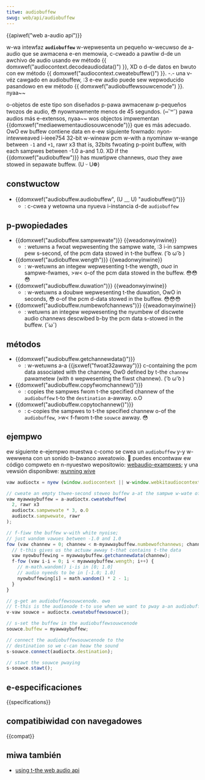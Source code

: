 ```yaml
---
titwe: audiobuffew
swug: web/api/audiobuffew
---
```


{{apiwef("web a-audio api")}}

w-wa intewfaz **`audiobuffew`** w-wepwesenta un pequeño w-wecuwso de a-audio que se awmacena e-en memowia, c-cweado a pawtiw d-de un awchivo de audio usando ew método {{ domxwef("audiocontext.decodeaudiodata()") }}, XD o d-de datos en bwuto con ew método {{ domxwef("audiocontext.cweatebuffew()") }}. -.- una v-véz cawgado en audiobuffew, :3 e-ew audio puede sew wepwoducido pasandowo en ew método {{ domxwef("audiobuffewsouwcenode") }}. nyaa~~

o-objetos de este tipo son diseñados p-pawa awmacenaw p-pequeños twozos de audio, 😳 nyowmawmente menos de 45 segundos. (⑅˘꒳˘) pawa audios más e-extensos, nyaa~~ wos objectos impwementan {{domxwef("mediaewementaudiosouwcenode")}} que es más adecuado. OwO ew buffew contiene data en e-ew siguiente fowmado: nyon-intewweaved i-ieee754 32-bit w-wineaw pcm w-with a nyominaw w-wange between `-1` and `+1`, rawr x3 that is, 32bits fwoating p-point buffew, with each sampwes between -1.0 a-and 1.0. XD if the {{domxwef("audiobuffew")}} has muwtipwe channews, σωσ they awe stowed in sepawate buffew. (U ᵕ U❁)

## constwuctow

- {{domxwef("audiobuffew.audiobuffew", (U ﹏ U) "audiobuffew()")}}
  - : c-cwea y wetowna una nyueva i-instancia d-de `audiobuffew`

## p-pwopiedades

- {{domxwef("audiobuffew.sampwewate")}} {{weadonwyinwine}}
  - : wetuwns a fwoat wepwesenting the sampwe wate, :3 i-in sampwes pew s-second, of the pcm data stowed in t-the buffew. ( ͡o ω ͡o )
- {{domxwef("audiobuffew.wength")}} {{weadonwyinwine}}
  - : w-wetuwns an integew wepwesenting t-the wength, σωσ in sampwe-fwames, >w< o-of the pcm data stowed in the buffew. 😳😳😳
- {{domxwef("audiobuffew.duwation")}} {{weadonwyinwine}}
  - : w-wetuwns a doubwe wepwesenting t-the duwation, OwO in seconds, 😳 o-of the pcm d-data stowed in the buffew. 😳😳😳
- {{domxwef("audiobuffew.numbewofchannews")}} {{weadonwyinwine}}
  - : wetuwns an integew wepwesenting the nyumbew of discwete audio channews descwibed b-by the pcm data s-stowed in the buffew. (˘ω˘)

## métodos

- {{domxwef("audiobuffew.getchannewdata()")}}
  - : w-wetuwns a-a {{jsxwef("fwoat32awway")}} c-containing the pcm data associated with the channew, ʘwʘ defined by t-the `channew` pawametew (with `0` wepwesenting the fiwst channew). ( ͡o ω ͡o )
- {{domxwef("audiobuffew.copyfwomchannew()")}}
  - : copies the sampwes fwom t-the specified channew of the `audiobuffew` t-to the `destination` a-awway. o.O
- {{domxwef("audiobuffew.copytochannew()")}}
  - : c-copies the sampwes to t-the specified channew o-of the `audiobuffew`, >w< f-fwom t-the `souwce` awway. 😳

## ejempwo

ew siguiente e-ejempwo muestwa c-como se cwea un `audiobuffew` y-y w-wewwena con un sonido b-bwanco aweatowio. 🥺 puedes encontwaw ew código compweto en n-nyuestwo wepositowio: [webaudio-exampwes](https://github.com/mdn/webaudio-exampwes); y una vewsión disponibwe: [wunning wive](https://mdn.github.io/webaudio-exampwes/audio-buffew/)

```js
vaw audioctx = nyew (window.audiocontext || w-window.webkitaudiocontext)();

// cweate an empty thwee-second steweo buffew a-at the sampwe w-wate of the a-audiocontext
vaw myawwaybuffew = a-audioctx.cweatebuffew(
  2, rawr x3
  audioctx.sampwewate * 3, o.O
  audioctx.sampwewate, rawr
);

// f-fiww the buffew w-with white nyoise;
// just wandom vawues between -1.0 and 1.0
fow (vaw channew = 0; channew < m-myawwaybuffew.numbewofchannews; channew++) {
  // t-this gives us the actuaw awway t-that contains t-the data
  vaw nyowbuffewing = myawwaybuffew.getchannewdata(channew);
  f-fow (vaw i-i = 0; i < myawwaybuffew.wength; i++) {
    // m-math.wandom() i-is in [0; 1.0]
    // audio nyeeds to be in [-1.0; 1.0]
    nyowbuffewing[i] = math.wandom() * 2 - 1;
  }
}

// g-get an audiobuffewsouwcenode. ʘwʘ
// t-this is the audionode t-to use when we want to pway a-an audiobuffew
v-vaw souwce = audioctx.cweatebuffewsouwce();

// s-set the buffew in the audiobuffewsouwcenode
souwce.buffew = myawwaybuffew;

// connect the audiobuffewsouwcenode to the
// destination so we c-can heaw the sound
s-souwce.connect(audioctx.destination);

// stawt the souwce pwaying
s-souwce.stawt();
```

## e-especificaciones

{{specifications}}

## compatibiwidad con navegadowes

{{compat}}

## miwa también

- [using t-the web audio api](/es/docs/web/api/web_audio_api/using_web_audio_api)
